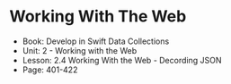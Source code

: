 # Working With The Web

- Book: Develop in Swift Data Collections
- Unit: 2 - Working with the Web
- Lesson: 2.4 Working With the Web - Decording JSON
- Page: 401-422
